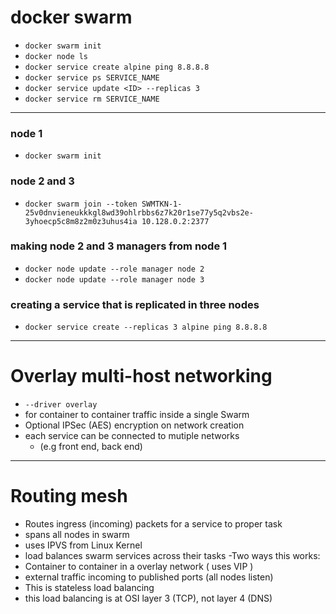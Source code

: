 # docker swarm

- `docker swarm init`
- `docker node ls`
- `docker service create alpine ping 8.8.8.8`
- `docker service ps SERVICE_NAME`
- `docker service update <ID> --replicas 3`
- `docker service rm SERVICE_NAME`



---

### node 1
- `docker swarm init`
### node 2 and 3
- `docker swarm join --token SWMTKN-1-25v0dnvieneukkkgl8wd39ohlrbbs6z7k20r1se77y5q2vbs2e-3yhoecp5c8m8z2m0z3uhus4ia 10.128.0.2:2377`
### making node 2 and 3 managers from node 1
- `docker node update --role manager node 2`
- `docker node update --role manager node 3`
### creating a service that is replicated in three nodes
- `docker service create --replicas 3 alpine ping 8.8.8.8`

---
# Overlay multi-host networking

- `--driver overlay`
- for container to container traffic inside a single Swarm
- Optional IPSec (AES) encryption on network creation
- each service can be connected to mutiple networks
  - (e.g front end, back end)

---
# Routing mesh
- Routes ingress (incoming) packets for a service to proper task
- spans all nodes in swarm
- uses IPVS from Linux Kernel
- load balances swarm services across their tasks
-Two ways this works:
- Container to container in a overlay network ( uses VIP )
- external traffic incoming to published ports (all nodes listen)
- This is stateless load balancing
- this load balancing is at OSI layer 3 (TCP), not layer 4 (DNS)

